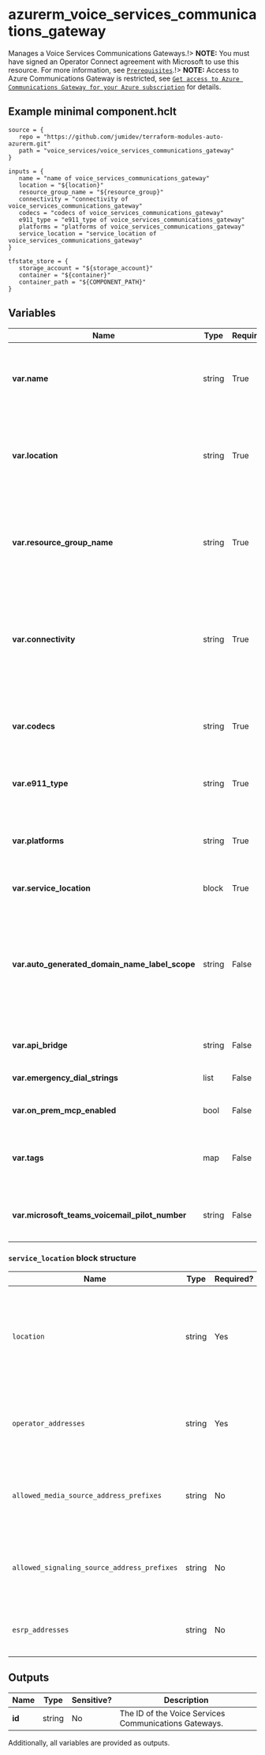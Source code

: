 # azurerm_voice_services_communications_gateway

Manages a Voice Services Communications Gateways.!> **NOTE:** You must have signed an Operator Connect agreement with Microsoft to use this resource. For more information, see [`Prerequisites`](https://learn.microsoft.com/en-us/azure/communications-gateway/prepare-to-deploy#prerequisites).!> **NOTE:** Access to Azure Communications Gateway is restricted, see [`Get access to Azure Communications Gateway for your Azure subscription`](https://learn.microsoft.com/en-us/azure/communications-gateway/prepare-to-deploy#9-get-access-to-azure-communications-gateway-for-your-azure-subscription) for details.

## Example minimal component.hclt

```hcl
source = {
   repo = "https://github.com/jumidev/terraform-modules-auto-azurerm.git" 
   path = "voice_services/voice_services_communications_gateway" 
}

inputs = {
   name = "name of voice_services_communications_gateway" 
   location = "${location}" 
   resource_group_name = "${resource_group}" 
   connectivity = "connectivity of voice_services_communications_gateway" 
   codecs = "codecs of voice_services_communications_gateway" 
   e911_type = "e911_type of voice_services_communications_gateway" 
   platforms = "platforms of voice_services_communications_gateway" 
   service_location = "service_location of voice_services_communications_gateway" 
}

tfstate_store = {
   storage_account = "${storage_account}" 
   container = "${container}" 
   container_path = "${COMPONENT_PATH}" 
}

```

## Variables

| Name | Type | Required? |  Default  |  possible values |  Description |
| ---- | ---- | --------- |  ----------- | ----------- | ----------- |
| **var.name** | string | True | -  |  -  |  Specifies the name which should be used for this Voice Services Communications Gateways. Changing this forces a new resource to be created. | 
| **var.location** | string | True | -  |  -  |  Specifies the Azure Region where the Voice Services Communications Gateways should exist. Changing this forces a new resource to be created. | 
| **var.resource_group_name** | string | True | -  |  -  |  Specifies the name of the Resource Group where the Voice Services Communications Gateways should exist. Changing this forces a new resource to be created. | 
| **var.connectivity** | string | True | -  |  `PublicAddress`  |  How to connect back to the operator network, e.g. MAPS. Possible values is `PublicAddress`. Changing this forces a new Voice Services Communications Gateways to be created. | 
| **var.codecs** | string | True | -  |  `PCMA`, `PCMU`, `G722`, `G722_2`, `SILK_8`, `SILK_16`  |  The voice codecs expected for communication with Teams. Possible values are `PCMA`, `PCMU`,`G722`,`G722_2`,`SILK_8` and `SILK_16`. | 
| **var.e911_type** | string | True | -  |  `Standard`, `DirectToEsrp`  |  How to handle 911 calls. Possible values are `Standard` and `DirectToEsrp`. | 
| **var.platforms** | string | True | -  |  `OperatorConnect`, `TeamsPhoneMobile`  |  The Voice Services Communications GatewaysAvailable supports platform types. Possible values are `OperatorConnect`, `TeamsPhoneMobile`. | 
| **var.service_location** | block | True | -  |  -  |  A `service_location` block. | 
| **var.auto_generated_domain_name_label_scope** | string | False | `TenantReuse`  |  `TenantReuse`, `SubscriptionReuse`, `ResourceGroupReuse`, `NoReuse`  |  Specifies the scope at which the auto-generated domain name can be re-used. Possible values are `TenantReuse`, `SubscriptionReuse`, `ResourceGroupReuse` and `NoReuse` . Changing this forces a new resource to be created. Defaults to `TenantReuse`. | 
| **var.api_bridge** | string | False | -  |  -  |  Details of API bridge functionality, if required. | 
| **var.emergency_dial_strings** | list | False | -  |  -  |  A list of dial strings used for emergency calling. | 
| **var.on_prem_mcp_enabled** | bool | False | -  |  -  |  Whether an on-premises Mobile Control Point is in use. | 
| **var.tags** | map | False | -  |  -  |  A mapping of tags which should be assigned to the Voice Services Communications Gateways. | 
| **var.microsoft_teams_voicemail_pilot_number** | string | False | -  |  -  |  This number is used in Teams Phone Mobile scenarios for access to the voicemail IVR from the native dialer. | 

### `service_location` block structure

| Name | Type | Required? | Default | Description |
| ---- | ---- | --------- | ------- | ----------- |
| `location` | string | Yes | - | Specifies the region in which the resources needed for Teams Calling will be deployed. |
| `operator_addresses` | string | Yes | - | IP address to use to contact the operator network from this region. |
| `allowed_media_source_address_prefixes` | string | No | - | Specifies the allowed source IP address or CIDR ranges for media. |
| `allowed_signaling_source_address_prefixes` | string | No | - | Specifies the allowed source IP address or CIDR ranges for signaling. |
| `esrp_addresses` | string | No | - | IP address to use to contact the ESRP from this region. |



## Outputs

| Name | Type | Sensitive? | Description |
| ---- | ---- | --------- | --------- |
| **id** | string | No  | The ID of the Voice Services Communications Gateways. | 

Additionally, all variables are provided as outputs.
